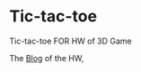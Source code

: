 # Tic-tac-toe
Tic-tac-toe FOR HW of 3D Game

The [Blog](https://willken.github.io/2019/09/11/3D游戏-离散仿真引擎基础/) of the HW, 
